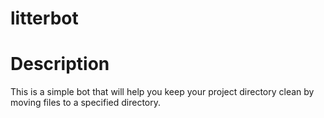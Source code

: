 # litterbot

# Description

This is a simple bot that will help you keep your project directory clean by moving files to a specified directory.
